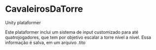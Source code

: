 # CavaleirosDaTorre
Unity plataformer

Este plataformer inclui um sistema de input customizado para até quatrojogadores, que tem por objetivo escalar a torre nível a nível.
Essa informação é salva, em um arquivo .tito

